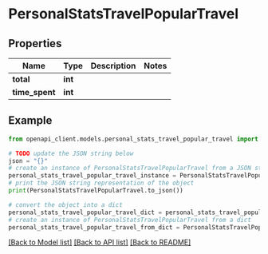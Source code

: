 # PersonalStatsTravelPopularTravel


## Properties

Name | Type | Description | Notes
------------ | ------------- | ------------- | -------------
**total** | **int** |  | 
**time_spent** | **int** |  | 

## Example

```python
from openapi_client.models.personal_stats_travel_popular_travel import PersonalStatsTravelPopularTravel

# TODO update the JSON string below
json = "{}"
# create an instance of PersonalStatsTravelPopularTravel from a JSON string
personal_stats_travel_popular_travel_instance = PersonalStatsTravelPopularTravel.from_json(json)
# print the JSON string representation of the object
print(PersonalStatsTravelPopularTravel.to_json())

# convert the object into a dict
personal_stats_travel_popular_travel_dict = personal_stats_travel_popular_travel_instance.to_dict()
# create an instance of PersonalStatsTravelPopularTravel from a dict
personal_stats_travel_popular_travel_from_dict = PersonalStatsTravelPopularTravel.from_dict(personal_stats_travel_popular_travel_dict)
```
[[Back to Model list]](../README.md#documentation-for-models) [[Back to API list]](../README.md#documentation-for-api-endpoints) [[Back to README]](../README.md)



